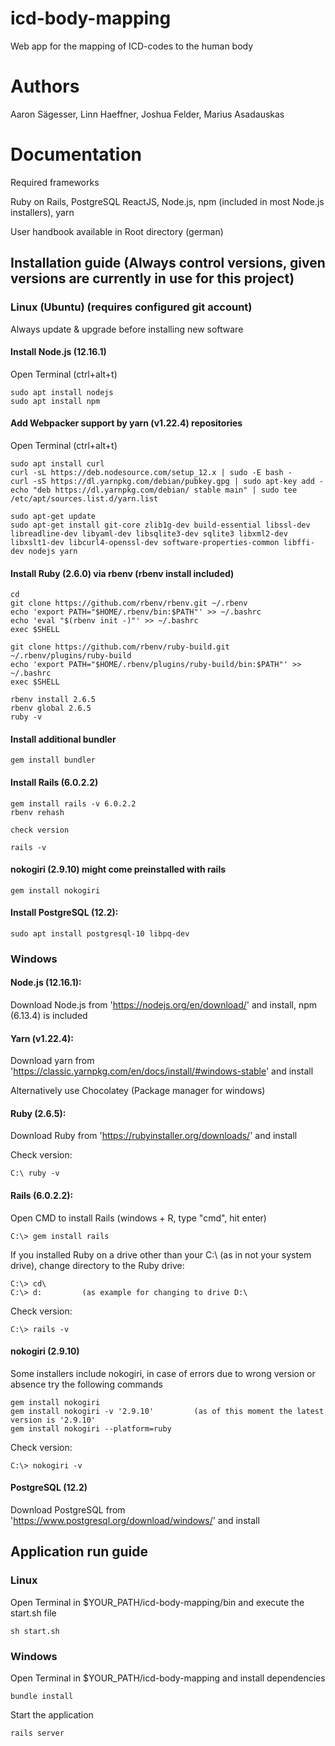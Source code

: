 # icd-body-mapping
Web app for the mapping of ICD-codes to the human body

# Authors

Aaron Sägesser, Linn Haeffner, Joshua Felder, Marius Asadauskas

# Documentation

Required frameworks

Ruby on Rails, PostgreSQL ReactJS, Node.js, npm (included in most Node.js installers), yarn

User handbook available in Root directory (german)

## Installation guide (Always control versions, given versions are currently in use for this project)

### Linux (Ubuntu) (requires configured git account)

Always update & upgrade before installing new software

#### Install Node.js (12.16.1)

Open Terminal (ctrl+alt+t)

```
sudo apt install nodejs
sudo apt install npm
```

#### Add Webpacker support by yarn (v1.22.4) repositories

Open Terminal (ctrl+alt+t)

```
sudo apt install curl
curl -sL https://deb.nodesource.com/setup_12.x | sudo -E bash -
curl -sS https://dl.yarnpkg.com/debian/pubkey.gpg | sudo apt-key add -
echo "deb https://dl.yarnpkg.com/debian/ stable main" | sudo tee /etc/apt/sources.list.d/yarn.list

sudo apt-get update
sudo apt-get install git-core zlib1g-dev build-essential libssl-dev libreadline-dev libyaml-dev libsqlite3-dev sqlite3 libxml2-dev libxslt1-dev libcurl4-openssl-dev software-properties-common libffi-dev nodejs yarn
```

#### Install Ruby (2.6.0) via rbenv (rbenv install included)

```
cd
git clone https://github.com/rbenv/rbenv.git ~/.rbenv
echo 'export PATH="$HOME/.rbenv/bin:$PATH"' >> ~/.bashrc
echo 'eval "$(rbenv init -)"' >> ~/.bashrc
exec $SHELL

git clone https://github.com/rbenv/ruby-build.git ~/.rbenv/plugins/ruby-build
echo 'export PATH="$HOME/.rbenv/plugins/ruby-build/bin:$PATH"' >> ~/.bashrc
exec $SHELL

rbenv install 2.6.5
rbenv global 2.6.5
ruby -v
```

#### Install additional bundler

```
gem install bundler
```

#### Install Rails (6.0.2.2)

```
gem install rails -v 6.0.2.2
rbenv rehash

check version

rails -v
```

#### nokogiri (2.9.10) might come preinstalled with rails

```sudo apt-get install build-essential patch ruby-dev zlib1g-dev liblzma-dev
gem install nokogiri
```

#### Install PostgreSQL (12.2):
```
sudo apt install postgresql-10 libpq-dev
```

### Windows

#### Node.js (12.16.1):

Download Node.js from 'https://nodejs.org/en/download/' and install, npm (6.13.4) is included

#### Yarn (v1.22.4):

Download yarn from 'https://classic.yarnpkg.com/en/docs/install/#windows-stable' and install

Alternatively use Chocolatey (Package manager for windows)

#### Ruby (2.6.5):

Download Ruby from 'https://rubyinstaller.org/downloads/' and install

Check version:
```
C:\ ruby -v
```

#### Rails (6.0.2.2):

Open CMD to install Rails (windows + R, type "cmd", hit enter)
```
C:\> gem install rails
```
If you installed Ruby on a drive other than your C:\ (as in not your system drive), change directory to the Ruby drive:
```
C:\> cd\
C:\> d:         (as example for changing to drive D:\
```
Check version:
```
C:\> rails -v
```

#### nokogiri (2.9.10)

Some installers include nokogiri, in case of errors due to wrong version or absence try the following commands
```
gem install nokogiri
gem install nokogiri -v '2.9.10'         (as of this moment the latest version is '2.9.10'
gem install nokogiri --platform=ruby
```
Check version:
```
C:\> nokogiri -v
```

#### PostgreSQL (12.2)

Download PostgreSQL from 'https://www.postgresql.org/download/windows/' and install

## Application run guide

### Linux

Open Terminal in $YOUR_PATH/icd-body-mapping/bin and execute the start.sh file

```
sh start.sh
```

### Windows

Open Terminal in $YOUR_PATH/icd-body-mapping and install dependencies

```
bundle install
```

Start the application

```
rails server
```
